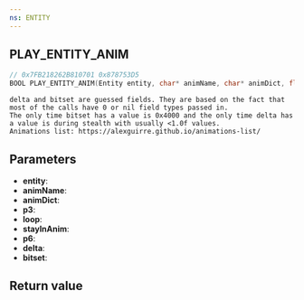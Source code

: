 ```yaml
---
ns: ENTITY
---
```

## PLAY_ENTITY_ANIM

```c
// 0x7FB218262B810701 0x878753D5
BOOL PLAY_ENTITY_ANIM(Entity entity, char* animName, char* animDict, float p3, BOOL loop, BOOL stayInAnim, BOOL p6, float delta, Any bitset);
```

```
delta and bitset are guessed fields. They are based on the fact that most of the calls have 0 or nil field types passed in.  
The only time bitset has a value is 0x4000 and the only time delta has a value is during stealth with usually <1.0f values.  
Animations list: https://alexguirre.github.io/animations-list/  
```

## Parameters
* **entity**: 
* **animName**: 
* **animDict**: 
* **p3**: 
* **loop**: 
* **stayInAnim**: 
* **p6**: 
* **delta**: 
* **bitset**: 

## Return value
